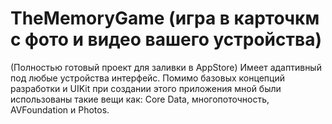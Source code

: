 # TheMemoryGame (игра в карточкм с фото и видео вашего устройства)
(Полностью готовый проект для заливки в AppStore)
Имеет адаптивный под любые устройства интерфейс. 
Помимо базовых концепций разработки и UIKit при создании этого приложения мной были использованы такие вещи как: 
Core Data, многопоточность, AVFoundation и Photos. 

